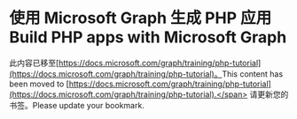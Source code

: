 # <a name="build-php-apps-with-microsoft-graph"></a><span data-ttu-id="a9ccd-101">使用 Microsoft Graph 生成 PHP 应用</span><span class="sxs-lookup"><span data-stu-id="a9ccd-101">Build PHP apps with Microsoft Graph</span></span>

<span data-ttu-id="a9ccd-102">此内容已移至[https://docs.microsoft.com/graph/training/php-tutorial](https://docs.microsoft.com/graph/training/php-tutorial)。</span><span class="sxs-lookup"><span data-stu-id="a9ccd-102">This content has been moved to [https://docs.microsoft.com/graph/training/php-tutorial](https://docs.microsoft.com/graph/training/php-tutorial).</span></span> <span data-ttu-id="a9ccd-103">请更新您的书签。</span><span class="sxs-lookup"><span data-stu-id="a9ccd-103">Please update your bookmark.</span></span>
